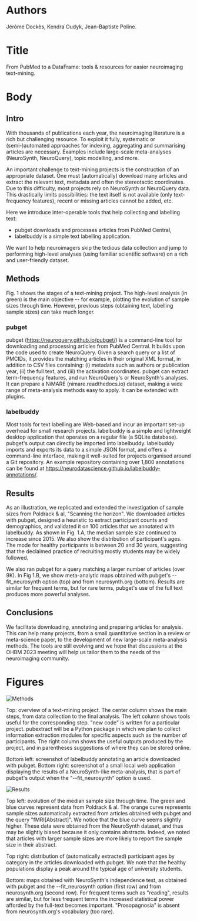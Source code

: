 # Authors

Jérôme Dockès, Kendra Oudyk, Jean-Baptiste Poline.

# Title

From PubMed to a DataFrame: tools & resources for easier neuroimaging text-mining.

# Body

## Intro

With thousands of publications each year, the neuroimaging literature is a rich but challenging resource.
To exploit it fully, systematic or (semi-)automated approaches for indexing, aggregating and summarising articles are necessary.
Examples include large-scale meta-analyses (NeuroSynth, NeuroQuery), topic modelling, and more.

An important challenge to text-mining projects is the construction of an appropriate dataset.
One must (automatically) download many articles and extract the relevant text, metadata and often the stereotactic coordinates.
Due to this difficulty, most projects rely on NeuroSynth or NeuroQuery data.
This drastically limits possibilities: the text itself is not available (only text-frequency features), recent or missing articles cannot be added, etc.

Here we introduce inter-operable tools that help collecting and labelling text:

- pubget downloads and processes articles from PubMed Central,
- labelbuddy is a simple text labelling application.

We want to help neuroimagers skip the tedious data collection and jump to performing high-level analyses (using familiar scientific software) on a rich and user-friendly dataset.

## Methods

Fig. 1 shows the stages of a text-mining project.
The high-level analysis (in green) is the main objective -- for example, plotting the evolution of sample sizes through time.
However, previous steps (obtaining text, labelling sample sizes) can take much longer.

### pubget

pubget (https://neuroquery.github.io/pubget/) is a command-line tool for downloading and processing articles from PubMed Central.
It builds upon the code used to create NeuroQuery.
Given a search query or a list of PMCIDs, it provides the matching articles in their original XML format, in addition to CSV files containing: (i) metadata such as authors or publication year, (ii) the full text, and (iii) the activation coordinates.
pubget can extract term-frequency features, and run NeuroQuery's or NeuroSynth's analyses.
It can prepare a NiMARE (nimare.readthedocs.io) dataset, making a wide range of meta-analysis methods easy to apply.
It can be extended with plugins.

### labelbuddy

Most tools for text labelling are Web-based and incur an important set-up overhead for small research projects.
labelbuddy is a simple and lightweight desktop application that operates on a regular file (a SQLite database).
pubget's output can directly be imported into labelbuddy.
labelbuddy imports and exports its data to a simple JSON format, and offers a command-line interface, making it well-suited for projects organised around a Git repository.
An example repository containing over 1,800 annotations can be found at https://neurodatascience.github.io/labelbuddy-annotations/.

## Results

As an illustration, we replicated and extended the investigation of sample sizes from Poldrack & al, "Scanning the horizon". 
We downloaded articles with pubget, designed a heuristic to extract participant counts and demographics, and validated it on 100 articles that we annotated with labelbuddy.
As shown in Fig. 1.A, the median sample size continued to increase since 2015.
We also show the distribution of participant's ages.
The mode for healthy participants is between 20 and 30 years, suggesting that the declaimed practice of recruiting mostly students may be widely followed.

We also ran pubget for a query matching a larger number of articles (over 9K).
In Fig 1.B, we show meta-analytic maps obtained with pubget's --fit_neurosynth option (top) and from neurosynth.org (bottom).
Results are similar for frequent terms, but for rare terms, pubget's use of the full text produces more powerful analyses.

## Conclusions

We facilitate downloading, annotating and preparing articles for analysis.
This can help many projects, from a small quantitative section in a review or meta-science paper, to the development of new large-scale meta-analysis methods.
The tools are still evolving and we hope that discussions at the OHBM 2023 meeting will help us tailor them to the needs of the neuroimaging community.

# Figures

![Methods](file:figures/figure_1.png "Methods") 

Top: overview of a text-mining project. The center column shows the main steps, from data collection to the final analysis. The left column shows tools useful for the corresponding step. "new code" is written for a particular project. pubextract will be a Python package in which we plan to collect information extraction modules for specific aspects such as the number of participants. The right column shows the useful outputs produced by the project, and in parentheses suggestions of where they can be stored online.

Bottom left: screenshot of labelbuddy annotating an article downloaded with pubget. Bottom right: screenshot of a small local web application displaying the results of a NeuroSynth-like meta-analysis, that is part of pubget's output when the "--fit_neurosynth" option is used.

![Results](file:figures/figure_2.png "Results") 

Top left: evolution of the median sample size through time. The green and blue curves represent data from Poldrack & al. The orange curve represents sample sizes automatically extracted from articles obtained with pubget and the query "fMRI[Abstract]". We notice that the blue curve seems slightly higher. These data were obtained from the NeuroSynth dataset, and thus may be slightly biased because it only contains abstracts. Indeed, we noted that articles with larger sample sizes are more likely to report the sample size in their abstract.

Top right: distribution of (automatically extracted) participant ages by category in the articles downloaded with pubget. We note that the healthy populations display a peak around the typical age of university students.

Bottom: maps obtained with NeuroSynth's independence test, as obtained with pubget and the --fit_neurosynth option (first row) and from neurosynth.org (second row). For frequent terms such as "reading", results are similar, but for less frequent terms the increased statistical power afforded by the full-text becomes important. "Prosopagnosia" is absent from neurosynth.org's vocabulary (too rare). 
